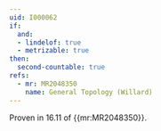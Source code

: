```yaml
---
uid: I000062
if:
  and:
  - lindelof: true
  - metrizable: true
then:
  second-countable: true
refs:
  - mr: MR2048350
    name: General Topology (Willard)
---
```

Proven in 16.11 of {{mr:MR2048350}}.
